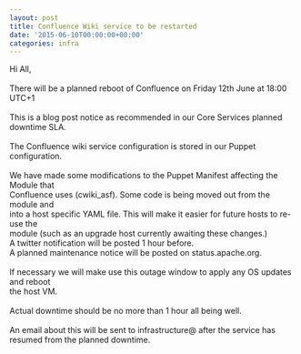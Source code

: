 ```yaml
---
layout: post
title: Confluence Wiki service to be restarted
date: '2015-06-10T00:00:00+00:00'
categories: infra
---
```

Hi All,<br /><br />There will be a planned reboot of Confluence on Friday 12th June at 18:00 UTC+1<br /><br />This is a blog post notice as recommended in our Core Services planned downtime SLA.<br /><br />The Confluence wiki service configuration is stored in our Puppet configuration.<br /><br />We have made some modifications to the Puppet Manifest affecting the Module that<br />Confluence uses (cwiki_asf). Some code is being moved out from the module and <br />into a host specific YAML file. This will make it easier for future hosts to re-use the <br />module (such as an upgrade host currently awaiting these changes.)<br />A twitter notification will be posted 1 hour before.<br />A planned maintenance notice will be posted on status.apache.org.<br /><br />If necessary we will make use this outage window to apply any OS updates and reboot <br />the host VM.<br /><br />Actual downtime should be no more than 1 hour all being well.<br /><br />An email about this will be sent to infrastructure@ after the service has resumed from the planned downtime.
